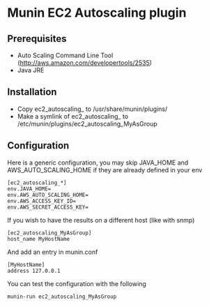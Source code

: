 Munin EC2 Autoscaling plugin
============================

Prerequisites
-------------
- Auto Scaling Command Line Tool (http://aws.amazon.com/developertools/2535)
- Java JRE

Installation
------------
- Copy ec2_autoscaling_ to /usr/share/munin/plugins/
- Make a symlink of ec2_autoscaling_ to /etc/munin/plugins/ec2_autoscaling_MyAsGroup

Configuration
-------------
Here is a generic configuration, you may skip JAVA_HOME and AWS_AUTO_SCALING_HOME if they are already defined in your env

    [ec2_autoscaling_*]
    env.JAVA_HOME=
    env.AWS_AUTO_SCALING_HOME=
    env.AWS_ACCESS_KEY_ID=
    env.AWS_SECRET_ACCESS_KEY=

If you wish to have the results on a different host (like with snmp)

    [ec2_autoscaling_MyAsGroup]
    host_name MyHostName

And add an entry in munin.conf

    [MyHostName]
    address 127.0.0.1

You can test the configuration with the following

    munin-run ec2_autoscaling_MyAsGroup

